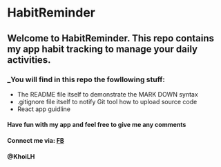 # HabitReminder
## Welcome to HabitReminder. This repo contains my app habit tracking to manage your daily activities.
### _You will find in this repo the fowllowing stuff:
* The README file itself to demonstrate the MARK DOWN syntax
* .gitignore file itself to notify Git tool how to upload source code
*  React app guidline
#### Have fun with my app and feel free to give me any comments
#### Connect me via: [FB](https://facebook.com)
#### @KhoiLH
